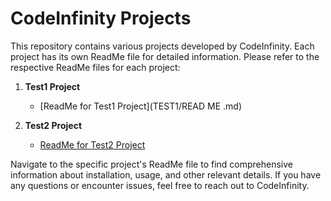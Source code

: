 # CodeInfinity Projects

This repository contains various projects developed by CodeInfinity. Each project has its own ReadMe file for detailed information. Please refer to the respective ReadMe files for each project:

1. **Test1 Project**
    - [ReadMe for Test1 Project](TEST1/READ ME .md)

2. **Test2 Project**
    - [ReadMe for Test2 Project]([path/to/test2/readme](https://github.com/ntazindanormand/codeInfintyTest/blob/0dcfa3df17c40553bc8311c97116cdba40a617db/TEST2/READ%20ME.md))

Navigate to the specific project's ReadMe file to find comprehensive information about installation, usage, and other relevant details. If you have any questions or encounter issues, feel free to reach out to CodeInfinity.
